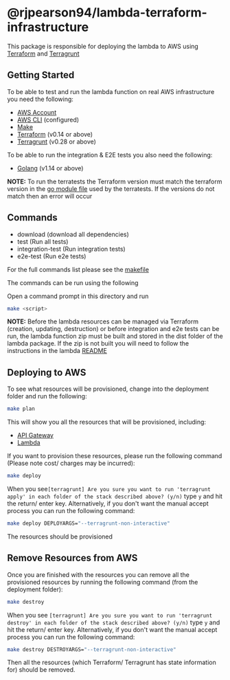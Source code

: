 # @rjpearson94/lambda-terraform-infrastructure

This package is responsible for deploying the lambda to AWS using [Terraform](https://www.terraform.io/) and [Terragrunt](https://github.com/gruntwork-io/terragrunt)

## Getting Started

To be able to test and run the lambda function on real AWS infrastructure you need the following:

- [AWS Account](https://aws.amazon.com/)
- [AWS CLI](https://aws.amazon.com/cli/) (configured)
- [Make](https://www.gnu.org/software/make/manual/make.html)
- [Terraform](https://www.terraform.io/) (v0.14 or above)
- [Terragrunt](https://github.com/gruntwork-io/terragrunt) (v0.28 or above)

To be able to run the integration & E2E tests you also need the following:

- [Golang](https://golang.org/) (v1.14 or above)

**NOTE:** To run the terratests the Terraform version must match the terraform version in the [go module file](../../../utility/terratest/go.mod) used by the terratests. If the versions do not match then an error will occur

## Commands

- download (download all dependencies)
- test (Run all tests)
- integration-test (Run integration tests)
- e2e-test (Run e2e tests)

For the full commands list please see the [makefile](./makefile)

The commands can be run using the following

Open a command prompt in this directory and run

```sh
make <script>
```

**NOTE:** Before the lambda resources can be managed via Terraform (creation, updating, destruction) or before integration and e2e tests can be run, the lambda function zip must be built and stored in the dist folder of the lambda package. If the zip is not built you will need to follow the instructions in the lambda [README](../../README.md)

## Deploying to AWS

To see what resources will be provisioned, change into the deployment folder and run the following:

```bash
make plan
```

This will show you all the resources that will be provisioned, including:

- [API Gateway](https://aws.amazon.com/api-gateway/)
- [Lambda](https://aws.amazon.com/lambda/)

If you want to provision these resources, please run the following command (Please note cost/ charges may be incurred):

```bash
make deploy
```

When you see`[terragrunt] Are you sure you want to run 'terragrunt apply' in each folder of the stack described above? (y/n)` type `y` and hit the return/ enter key. Alternatively, if you don't want the manual accept process you can run the following command:

```bash
make deploy DEPLOYARGS="--terragrunt-non-interactive"
```

The resources should be provisioned

## Remove Resources from AWS

Once you are finished with the resources you can remove all the provisioned resources by running the following command (from the deployment folder):

```bash
make destroy
```

When you see `[terragrunt] Are you sure you want to run 'terragrunt destroy' in each folder of the stack described above? (y/n)` type `y` and hit the return/ enter key. Alternatively, if you don't want the manual accept process you can run the following command:

```bash
make destroy DESTROYARGS="--terragrunt-non-interactive"
```

Then all the resources (which Terraform/ Terragrunt has state information for) should be removed.
